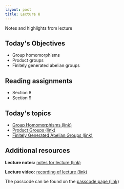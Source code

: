 ```yaml
---
layout: post
title: Lecture 8
---
```


Notes and highlights from lecture

## Today's Objectives

* Group homomorphisms
* Product groups
* Finitely generated abelian groups

## Reading assignments

* Section 8
* Section 9

## Today's topics
* <a target="_parent" href="https://wcasper.github.io/math407spring2021/topics/group-homomorphism.html">Group Homomorphisms (link)</a>
* <a target="_parent" href="https://wcasper.github.io/math407spring2021/topics/product-groups.html">Product Groups (link)</a>
* <a target="_parent" href="https://wcasper.github.io/math407spring2021/topics/finitely-generated-abelian.html">Finitely Generated Abelian Groups (link)</a>

## Additional resources

**Lecture notes:** <a target="_parent" href="https://wcasper.github.io/math407spring2021/extras/notes/407-lecture7.pdf">notes for lecture (link)</a>


**Lecture video:** <a target="_parent" href="">recording of lecture (link)</a>

The passcode can be found on the <a target="_parent" href="https://csufullerton.instructure.com/courses/3087997/pages/video-lecture-keys">passcode page (link)</a>






